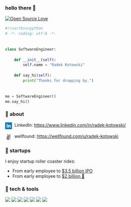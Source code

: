 ### hello there 👋

[![Open Source Love](https://badges.frapsoft.com/os/v1/open-source.svg?v=102)](https://github.com/ellerbrock/open-source-badge/)


```python
#!/usr/bin/python
# -*- coding: utf-8 -*-


class SoftwareEngineer:

    def __init__(self):
        self.name = "Radek Kotowski"

    def say_hi(self):
        print("Thanks for dropping by.")


me = SoftwareEngineer()
me.say_hi()
```

### 📝 about

<a href="https://www.linkedin.com/in/radek-kotowski/"><img width="22px" valign="top" src="https://raw.githubusercontent.com/edent/SuperTinyIcons/master/images/svg/linkedin.svg"/></a>&nbsp; LinkedIn: https://www.linkedin.com/in/radek-kotowski/

<a href="https://wellfound.com/u/radek-kotowski"><img width="22px" valign="top" src="https://raw.githubusercontent.com/edent/SuperTinyIcons/master/images/svg/angellist.svg"/></a>&nbsp; wellfound: https://wellfound.com/u/radek-kotowski
### 🎢 startups

I enjoy startup roller coaster rides:

* From early employee to <a href="https://www.linkedin.com/posts/radek-kotowski_slightly-overdue-since-the-ipo-was-in-dec-activity-6773637714366513152-68wK">$3.5 billion IPO</a>
* From early employee to <a href="https://www.reuters.com/markets/currencies/crypto-firm-21co-raises-25-million-value-it-2-billion-2022-09-06/">$2 billion 🦄</a>

### 🔧 tech & tools

![](https://img.shields.io/badge/Code-Python-informational?style=flat&logo=python&logoColor=white&color=6aa6f8)
![](https://img.shields.io/badge/Code-JavaScript-informational?style=flat&logo=javascript&logoColor=white&color=6aa6f8)
![](https://img.shields.io/badge/Code-Golang-informational?style=flat&logo=go&logoColor=white&color=6aa6f8)
![](https://img.shields.io/badge/Editor-VS_Code-informational?style=flat&logo=visual-studio-code&logoColor=white&color=6aa6f8)
![](https://img.shields.io/badge/Shell-Bash-informational?style=flat&logo=gnu-bash&logoColor=white&color=6aa6f8)
![](https://img.shields.io/badge/Tools-PostgreSQL-informational?style=flat&logo=postgresql&logoColor=white&color=6aa6f8)
![](https://img.shields.io/badge/Tools-Docker-informational?style=flat&logo=docker&logoColor=white&color=6aa6f8)

